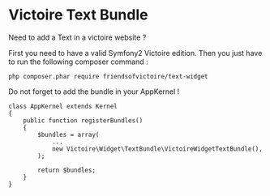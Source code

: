 Victoire Text Bundle
============

Need to add a Text in a victoire website ?

First you need to have a valid Symfony2 Victoire edition.
Then you just have to run the following composer command :

    php composer.phar require friendsofvictoire/text-widget

Do not forget to add the bundle in your AppKernel !

    class AppKernel extends Kernel
    {
        public function registerBundles()
        {
            $bundles = array(
                ...
                new Victoire\Widget\TextBundle\VictoireWidgetTextBundle(),
            );

            return $bundles;
        }
    }
